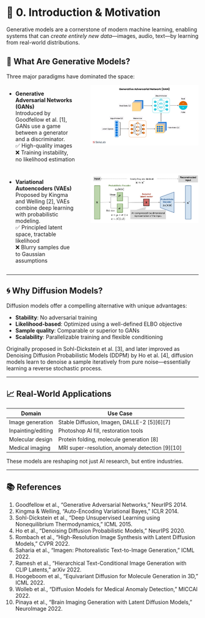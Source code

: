 
<style>
    .row {
        display: flex;
        flex-direction: row;
        align-items: flex-start;
        gap: 40px;
        margin-bottom: 1em;
    }
    .column {
        flex: 1;
    }
</style>
<div>

# 🧠 0. Introduction & Motivation

Generative models are a cornerstone of modern machine learning, enabling systems that can *create entirely new data*—images, audio, text—by learning from real-world distributions.

## 🤖 What Are Generative Models?

Three major paradigms have dominated the space:

<div class="row">
  <div class="column">
    <ul>
      <li><b>Generative Adversarial Networks (GANs)</b><br>
        Introduced by Goodfellow et al. [1], GANs use a game between a generator and a discriminator.<br>
        ✅ High-quality images<br>
        ❌ Training instability, no likelihood estimation
      </li>
    </ul>
  </div>
  <div class="column">
    <img src="images/gan.png" alt="GAN Illustration" width="100%">
  </div>
</div>

<div class="row">
  <div class="column">
    <ul>
      <li><b>Variational Autoencoders (VAEs)</b><br>
        Proposed by Kingma and Welling [2], VAEs combine deep learning with probabilistic modeling.<br>
        ✅ Principled latent space, tractable likelihood<br>
        ❌ Blurry samples due to Gaussian assumptions
      </li>
    </ul>
  </div>
  <div class="column">
    <img src="images/vae-2.png" alt="VAE Illustration" width="100%">
  </div>
</div>

---

## 🌀 Why Diffusion Models?

Diffusion models offer a compelling alternative with unique advantages:

- **Stability**: No adversarial training  
- **Likelihood-based**: Optimized using a well-defined ELBO objective  
- **Sample quality**: Comparable or superior to GANs  
- **Scalability**: Parallelizable training and flexible conditioning

Originally proposed in Sohl-Dickstein et al. [3], and later improved as Denoising Diffusion Probabilistic Models (DDPM) by Ho et al. [4], diffusion models learn to denoise a sample iteratively from pure noise—essentially learning a reverse stochastic process.

---

## 📈 Real-World Applications

| Domain             | Use Case                                          |
|--------------------|---------------------------------------------------|
| Image generation   | Stable Diffusion, Imagen, DALLE-2 [5][6][7]       |
| Inpainting/editing | Photoshop AI fill, restoration tools              |
| Molecular design   | Protein folding, molecule generation [8]          |
| Medical imaging    | MRI super-resolution, anomaly detection [9][10]   |

These models are reshaping not just AI research, but entire industries.

---

## 📚 References

1. Goodfellow et al., “Generative Adversarial Networks,” NeurIPS 2014.  
2. Kingma & Welling, “Auto-Encoding Variational Bayes,” ICLR 2014.  
3. Sohl-Dickstein et al., “Deep Unsupervised Learning using Nonequilibrium Thermodynamics,” ICML 2015.  
4. Ho et al., “Denoising Diffusion Probabilistic Models,” NeurIPS 2020.  
5. Rombach et al., “High-Resolution Image Synthesis with Latent Diffusion Models,” CVPR 2022.  
6. Saharia et al., “Imagen: Photorealistic Text-to-Image Generation,” ICML 2022.  
7. Ramesh et al., “Hierarchical Text-Conditional Image Generation with CLIP Latents,” arXiv 2022.  
8. Hoogeboom et al., “Equivariant Diffusion for Molecule Generation in 3D,” ICML 2022.  
9. Wolleb et al., “Diffusion Models for Medical Anomaly Detection,” MICCAI 2022.  
10. Pinaya et al., “Brain Imaging Generation with Latent Diffusion Models,” NeuroImage 2022.
<div>
</div>
</div>